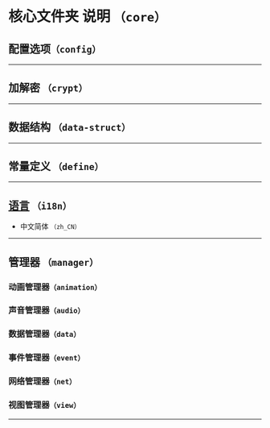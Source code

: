# 核心文件夹 说明 `（core）`

## 配置选项`（config）`

---

## 加解密 `（crypt）`

---

## 数据结构 `（data-struct）`

---

## 常量定义 `（define）`

---

## [语言](https://ougato.github.io/2019/04/30/Language/) `（i18n）` 

* 中文简体 `（zh_CN）`

---

## 管理器 `（manager）`

### 动画管理器`（animation）`

### 声音管理器`（audio）`

### 数据管理器`（data）`

### 事件管理器`（event）`

### 网络管理器`（net）`

### 视图管理器`（view）`

---